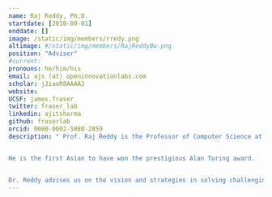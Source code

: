 ```yaml
---
name: Raj Reddy, Ph.D.
startdate: [2010-09-01]
enddate: []
image: /static/img/members/rredy.png
altimage: #/static/img/members/RajReddyBw.png
position: "Adviser"
#current:
pronouns: he/him/his
email: ajs (at) openinnovationlabs.com
scholar: j3iaoR8AAAAJ
website:
UCSF: james.fraser
twitter: fraser_lab
linkedin: ajitsharma
github: fraserlab
orcid: 0000-0002-5080-2859
description: " Prof. Raj Reddy is the Professor of Computer Science at Carnegie Mellon University. 


He is the first Asian to have won the prestigious Alan Turing award.


Dr. Reddy advises us on the vision and strategies in solving challenging problems using AI."
---
```

